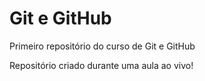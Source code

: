 # Git e GitHub
 Primeiro repositório do curso de Git e GitHub

Repositório criado durante uma aula ao vivo!